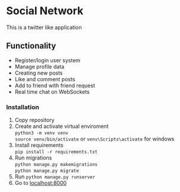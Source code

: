# Social Network
This is a twitter like application

## Functionality
* Register/login user system
* Manage profile data
* Creating new posts
* Like and comment posts
* Add to friend with friend request
* Real time chat on WebSockets

### Installation
1. Copy repository
2. Create and activate virtual enviroment </br>
`python3 -m venv venv` </br>
`source venv/bin/activate` or `venv\Scripts\activate` for windows
3. Install requirements </br>
`pip install -r requirements.txt`
4. Run migrations </br>
`python manage.py makemigrations` </br>
`python manage.py migrate`
5. Run `python manage.py runserver`
6. Go to [localhost:8000](http://127.0.0.1:8000)
